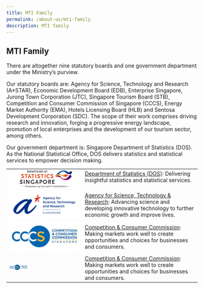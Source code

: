 ```yaml
---
title: MTI Family
permalink: /about-us/mti-family
description: MTI family
---
```

## MTI Family

There are altogether nine statutory boards and one government department under the Ministry’s purview.  
  
Our statutory boards are: Agency for Science, Technology and Research (A\*STAR), Economic Development Board (EDB), Enterprise Singapore, Jurong Town Corporation (JTC), Singapore Tourism Board (STB), Competition and Consumer Commission of Singapore (CCCS), Energy Market Authority (EMA), Hotels Licensing Board (HLB) and Sentosa Development Corporation (SDC). The scope of their work comprises driving research and innovation, forging a progressive energy landscape, promotion of local enterprises and the development of our tourism sector, among others.   
  
Our government department is: Singapore Department of Statistics (DOS). As the National Statistical Office, DOS delivers statistics and statistical services to empower decision making.

|  | |
| -------- | -------- |
| ![DOS Logo](/images/About%20Us/MTI%20Family/MTIFamily%20_DOSLogo.jpg) | [Department of Statistics (DOS)](https://www.singstat.gov.sg/): Delivering insightful statistics and statistical services.</p> |
| ![A-Star Logo](/images/About%20Us/MTI%20Family/MTIFamily%20_AStarLogo.jpg) | [Agency for Science, Technology & Research](http://www.a-star.edu.sg/): Advancing science and developing innovative technology to further economic growth and improve lives. |
| ![CCCS Logo](/images/About%20Us/MTI%20Family/MTIFamily%20_CCCSLogo.jpg) | [Competition & Consumer Commission](http://www.cccs.gov.sg/): Making markets work well to create opportunities and choices for businesses and consumers. |
| <img src="/images/About%20Us/MTI%20Family/MTIFamily%20_CCCSLogo.jpg" alt="CCCS Logo" width="50" height="20"> | [Competition & Consumer Commission](http://www.cccs.gov.sg/): Making markets work well to create opportunities and choices for businesses and consumers. |